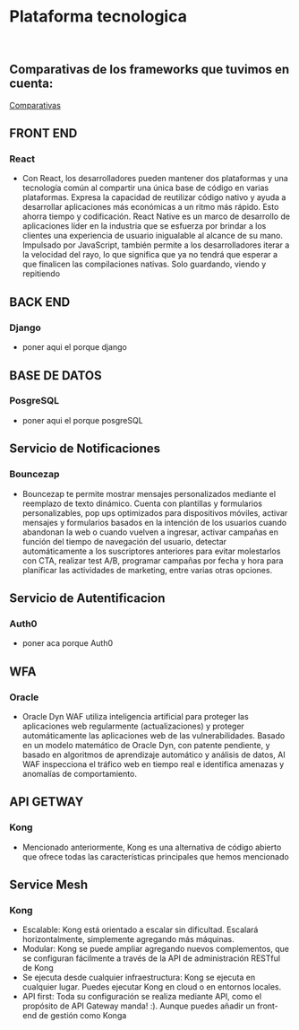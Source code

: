 # Plataforma tecnologica

<br>

## Comparativas de los frameworks que tuvimos en cuenta:
[Comparativas](https://docs.google.com/spreadsheets/d/13aX-_-8q6NFozmRuIW1yAnIRR0p5lPNo/edit#gid=620357717)
<br>

## FRONT END
### React
- Con React, los desarrolladores pueden mantener dos plataformas y una tecnología común al compartir una única base de código en varias plataformas. Expresa la capacidad de reutilizar código nativo y ayuda a desarrollar aplicaciones más económicas a un ritmo más rápido. Esto ahorra tiempo y codificación. 
React Native es un marco de desarrollo de aplicaciones líder en la industria que se esfuerza por brindar a los clientes una experiencia de usuario inigualable al alcance de su mano. Impulsado por JavaScript, también permite a los desarrolladores iterar a la velocidad del rayo, lo que significa que ya no tendrá que esperar a que finalicen las compilaciones nativas. Solo guardando, viendo y repitiendo

## BACK END
### Django
- poner aqui el porque django

## BASE DE DATOS
### PosgreSQL
- poner aqui el porque posgreSQL

## Servicio de Notificaciones
### Bouncezap
- Bouncezap te permite mostrar mensajes personalizados mediante el reemplazo de texto dinámico. Cuenta con plantillas y formularios personalizables, pop ups optimizados para dispositivos móviles, activar mensajes y formularios basados ​​en la intención de los usuarios cuando abandonan la web o cuando vuelven a ingresar, activar campañas en función del tiempo de navegación del usuario, detectar automáticamente a los suscriptores anteriores para evitar molestarlos con CTA, realizar test A/B, programar campañas por fecha y hora para planificar las actividades de marketing, entre varias otras opciones.

## Servicio de Autentificacion
### Auth0
- poner aca porque Auth0

## WFA
### Oracle
- Oracle Dyn WAF utiliza inteligencia artificial para proteger las aplicaciones web regularmente (actualizaciones) y proteger automáticamente las aplicaciones web de las vulnerabilidades. Basado en un modelo matemático de Oracle Dyn, con patente pendiente, y basado en algoritmos de aprendizaje automático y análisis de datos, AI WAF inspecciona el tráfico web en tiempo real e identifica amenazas y anomalías de comportamiento.

## API GETWAY
### Kong
- Mencionado anteriormente, Kong es una alternativa de código abierto que ofrece todas las características principales que hemos mencionado

## Service Mesh
### Kong
- Escalable: Kong está orientado a escalar sin dificultad. Escalará horizontalmente, simplemente agregando más máquinas.
- Modular: Kong se puede ampliar agregando nuevos complementos, que se configuran fácilmente a través de la API de administración RESTful de Kong
- Se ejecuta desde cualquier infraestructura: Kong se ejecuta en cualquier lugar. Puedes ejecutar Kong en cloud o en entornos locales.
- API first: Toda su configuración se realiza mediante API, como el propósito de API Gateway manda! :). Aunque puedes añadir un front-end de gestión como Konga

